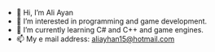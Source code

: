 - 👋 Hi, I’m Ali Ayan
- 👀 I’m interested in programming and game development.
- 🌱 I’m currently learning C# and C++ and game engines.
- 📫 My e mail address: aliayhan15@hotmail.com

<!---
aliayan15/aliayan15 is a ✨ special ✨ repository because its `README.md` (this file) appears on your GitHub profile.
You can click the Preview link to take a look at your changes.
--->
